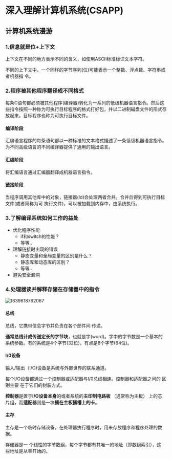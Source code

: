 # 深入理解计算机系统(CSAPP)

## 计算机系统漫游

### 1.信息就是位+上下文

上下文在不同的地方表示不同的含义，如使用ASCII标准标识文本字符。

不同的上下文中，一个同样的字节序列(位)可能表示一个整数、浮点数、字符串或者机器指 令。

### 2.程序被其他程序翻译成不同格式

每条C语句都必须被其他程序(编译器)转化为一系列的低级机器语言指令。然后这些指令按照一种称为可执行目标程序的格式打好包，并以二进制磁盘文件的形式存放起来。目标程序也称为可执行目标文件。

#### 编译阶段

汇编语言程序的每条语句都以一种标准的文本格式描述了一条低级机器语言指令。为不同高级语言的不同编译器提供了通用的输出语言。

#### 汇编阶段

将汇编语言通过汇编器翻译成机器语言指令。

#### 链接阶段

当程序调用其他库中的对象，链接器(Id)会处理两者合并。合并后得到可执行目标文件(或者简称为可 执行文件)，可以被加载到内存中，由系统执行。

### 3.了解编译系统如何工作的益处

- 优化程序性能
  - if和switch的性能？
  - 等等..
- 理解链接时出现的错误
  - 静态变量和全局变量的区别是什么？
  - 静态库和动态库的区别？
  - 等等..
- 避免安全漏洞

### 4.处理器读并解释存储在存储器中的指令

![1639618762067](C:\Users\Administrator\AppData\Roaming\Typora\typora-user-images\1639618762067.png)

#### 总线

总线，它携带信息字节并负责在各个部件间 传递。

**通常总线计成传送定长的字节块**，也就是字(word)。字中的字节数是一个基本的系统参数。有的系统是4个字节(32位)，有点是8个字节(64位)。

#### I/0设备

输入/输出（I/O)设备是系统与外部世界的联系通道。

每个I/O设备都通过一个控制器或适配器与I/0总线相连。控制器和适配器之间的 区别主要 在于它们的封装方式。

**控制器**是置于**I/O设备本身**的或者系统的**主印制电路板** （通常称为主板） 上的芯片组，而**适配器**则是一块**插在主板插槽上的卡**。

#### 主存

主存是一个临时存储设备，在处理器执行程序时，用来存放程序和程序处理的数 据。

存储器是一 个线性的字节数组，每个字节都有其唯一的地址（即数组索引），这 些地址是从零开始的。